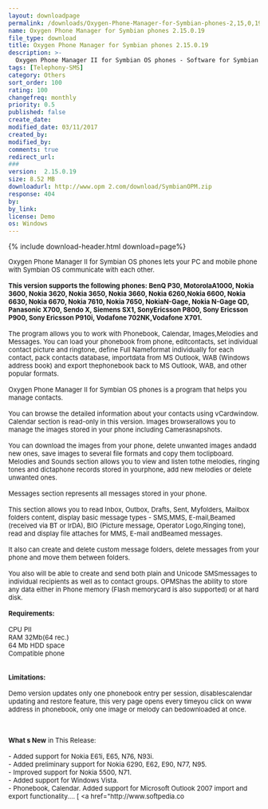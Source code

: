 ```yaml
---
layout: downloadpage
permalink: /downloads/Oxygen-Phone-Manager-for-Symbian-phones-2,15,0,19/
name: Oxygen Phone Manager for Symbian phones 2.15.0.19
file_type: download
title: Oxygen Phone Manager for Symbian phones 2.15.0.19
description: >-
  Oxygen Phone Manager II for Symbian OS phones - Software for Symbian OS phones to PC data synchronization
tags: [Telephony-SMS]
category: Others
sort_order: 100
rating: 100
changefreq: monthly
priority: 0.5
published: false
create_date: 
modified_date: 03/11/2017
created_by: 
modified_by: 
comments: true
redirect_url: 
### 
version:  2.15.0.19
size: 8.52 MB
downloadurl: http://www.opm 2.com/download/SymbianOPM.zip
response: 404
by: 
by_link: 
license: Demo 
os: Windows
---
```


{% include download-header.html download=page%}

<p style="fix-download-text !important">
<p><font size="2"><p>Oxygen Phone Manager II for Symbian OS phones lets your PC and mobile phone with Symbian OS communicate with each other. <br />
<br />
<strong>This version supports the following phones: BenQ P30, MotorolaA1000, Nokia 3600, Nokia 3620, Nokia 3650, Nokia 3660, Nokia 6260,Nokia 6600, Nokia 6630, Nokia 6670, Nokia 7610, Nokia 7650, NokiaN-Gage, Nokia N-Gage QD, Panasonic X700, Sendo X, Siemens SX1, SonyEricsson P800, Sony Ericsson P900, Sony Ericsson P910i, Vodafone 702NK,Vodafone X701. </strong><br />
<br />
The program allows you to work with Phonebook, Calendar, Images,Melodies and Messages. You can load your phonebook from phone, editcontacts, set individual contact picture and ringtone, define Full Nameformat individually for each contact, pack contacts database, importdata from MS Outlook, WAB (Windows address book) and export thephonebook back to MS Outlook, WAB, and other popular formats. <br />
<br />
Oxygen Phone Manager II for Symbian OS phones is a program that helps you manage contacts.<br />
<br />
You can browse the detailed information about your contacts using vCardwindow. Calendar section is read-only in this version. Images browserallows you to manage the images stored in your phone including Camerasnapshots. <br />
<br />
You can download the images from your phone, delete unwanted images andadd new ones, save images to several file formats and copy them toclipboard. Melodies and Sounds section allows you to view and listen tothe melodies, ringing tones and dictaphone records stored in yourphone, add new melodies or delete unwanted ones. <br />
<br />
Messages section represents all messages stored in your phone. <br />
<br />
This section allows you to read Inbox, Outbox, Drafts, Sent, Myfolders, Mailbox folders content, display basic message types - SMS,MMS, E-mail</a>,Beamed (received via BT or IrDA), BIO (Picture message, Operator Logo,Ringing tone), read and display file attaches for MMS, E-mail andBeamed messages. <br />
<br />
It also can create and delete custom message folders, delete messages from your phone and move them between folders. <br />
<br />
You also will be able to create and send both plain and Unicode SMSmessages to individual recipients as well as to contact groups. OPMShas the ability to store any data either in Phone memory (Flash memorycard is also supported) or at hard disk. <br />
<br />
<span><strong>Requirements:</strong></span><br />
<br />
CPU PII<br />
RAM 32Mb(64 rec.)<br />
64 Mb HDD space<br />
Compatible phone<br />
<br />
<br />
<span><strong>Limitations:</strong></span><br />
<br />
Demo version updates only one phonebook entry per session, disablescalendar updating and restore feature, this very page opens every timeyou click on www address in phonebook, only one image or melody can bedownloaded at once.<br />
</p>
<div class="celltext_big"><br />
<br />
<strong>What s New</strong> in This Release:<br />
<br />
- Added support for Nokia E61i, E65, N76, N93i.<br />
- Added preliminary support for Nokia 6290, E62, E90, N77, N95.<br />
- Improved support for Nokia 5500, N71.<br />
- Added support for Windows Vista.<br />
- Phonebook, Calendar. Added support for Microsoft Outlook 2007 import and export functionality.... [ &lt;a href="http://www.softpedia.co</div></p></p>
